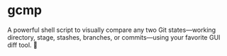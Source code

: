 # gcmp
A powerful shell script to visually compare any two Git states—working directory, stage, stashes, branches, or commits—using your favorite GUI diff tool. 🚀
